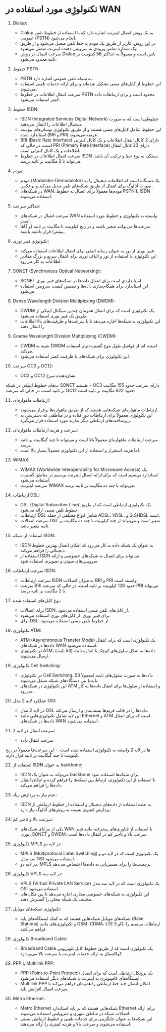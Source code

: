# تکنولوژِی مورد استفاده در WAN

1. Dialup:
   - Dialup به یک روش اتصال اینترنت اشاره دارد که با استفاده از خطوط تلفن عمومی (PSTN) انجام می‌شود.
   - در این روش، کاربر از طریق یک مودم به خط تلفن متصل می‌شود و از طریق یک شماره تماس ورودی به سرویس دهنده اینترنت متصل می‌شود.
   - سرعت اتصال در روش Dialup پایین است و معمولاً به حداکثر 56 کیلوبیت بر ثانیه محدود می‌شود.

2. خطوط PSTN:
   - PSTN به شبکه تلفن عمومی اشاره دارد.
   - این خطوط از کابل‌های مسی تشکیل شده‌اند و برای ارائه خدمات تلفنی استفاده می‌شوند.
   - سرعت انتقال اطلاعات در خطوط PSTN محدود است و برای ارتباطات داده کمتر استفاده می‌شود.

3. خطوط ISDN:
   - ISDN (Integrated Services Digital Network) خطوطی است که به صورت دیجیتال اطلاعات را انتقال می‌دهند.
   - این خطوط شامل کابل‌های مسی هستند و از طریق تکنولوژی نوسان‌های پیوسته استاندارد شده (BRI و PRI) عرضه می‌شوند.
   - BRI (Basic Rate Interface) دارای 2 کانال انتقال اطلاعات و یک کانال کنترلی است، در حالی که PRI (Primary Rate Interface) دارای 23 کانال انتقال اطلاعات و یک کانال کنترلی است.
   - سرعت انتقال اطلاعات در خطوط ISDN بستگی به نوع خط و ترکیب آن باشد، می‌تواند تا 2 مگابیت بر ثانیه برسد.

4. مودم:
   - مودم (Modulator-Demodulator) یک دستگاه است که اطلاعات دیجیتال را به صورت آنالوگ برای انتقال از طریق شبکه‌های تلفن تبدیل می‌کند و برعکس.
   - در شبکه‌های WAN، مودم‌ها معمولاً برای اتصال به خطوط PSTN یا ISDN استفاده می‌شوند.

5. حداکثر سرعت:
   - سرعت اتصال در شبکه‌های WAN وابسته به تکنولوژی و خطوط مورد استفاده است.
   - سرعت‌ها می‌توانند متغیر باشند و در رنج کیلوبیت تا مگابیت بر ثانیه (و گاهاً بیشتر) قرار داشته باشند.

6. تکنولوژی فیبر نوری:
   - فیبر نوری از نور به عنوان رسانه اصلی برای انتقال اطلاعات استفاده می‌کند.
   - این تکنولوژی با استفاده از نور و الیاف نوری برای انتقال سریع و بزرگ مقادیر اطلاعات به کار می‌رود.

7. SONET (Synchronous Optical Networking):
   - SONET استانداردی است برای انتقال داده‌ها در شبکه‌های فیبر نوری.
   - این استاندارد برای همگام‌سازی داده‌ها و تضمین کیفیت سرویس استفاده می‌شود.

8. Dense Wavelength Division Multiplexing (DWDM):
   - DWDM یک تکنولوژی است که برای انتقال همزمان چندین سیگنال اپتیکی از طریق یک فیبر نوری استفاده می‌شود.
   - این تکنولوژی به شبکه‌ها اجازه می‌دهد تا با سرعت‌ها و ظرفیت‌های بالا اطلاعات را انتقال دهند.

9. Coarse Wavelength Division Multiplexing (CWDM):
   - CWDM شبیه به DWDM است، اما از فواصل طول موج گسترده‌تری استفاده می‌کند.
   - این تکنولوژی برای شبکه‌های با ظرفیت کمتر استفاده می‌شود.

10. سرعت OC3 و OC12:
    - OC3 و OC12 نشان‌دهنده سرع

ت‌های خطوط اپتیکی در شبکه SONET هستند.
    - OC3 دارای سرعت حدود 155 مگابیت بر ثانیه است، در حالی که سرعت OC12 حدود 622 مگابیت بر ثانیه است.

11. ارتباطات ماهواره‌ای:
    - ارتباطات ماهواره‌ای شبکه‌هایی هستند که از طریق ماهواره‌ها برقرار می‌شوند.
    - این تکنولوژی معمولاً برای ارتباطات دورافتاده و در مناطقی که دسترسی به زیرساخت‌های ارتباطی دیگر ندارند مورد استفاده قرار می‌گیرد.

12. سرعت و هزینه ارتباطات ماهواره‌ای:
    - سرعت ارتباطات ماهواره‌ای معمولاً بالا است و می‌تواند تا چند گیگابیت بر ثانیه برسد.
    - اما هزینه استقرار و استفاده از این تکنولوژی معمولاً بسیار بالا است.

13. WiMAX:
    - WiMAX (Worldwide Interoperability for Microwave Access) یک استاندارد بی‌سیم است که برای ارائه اتصال اینترنت بی‌سیم در مناطق گسترده استفاده می‌شود.
    - سرعت اینترنت WiMAX می‌تواند تا چند ده مگابیت بر ثانیه برسد.

14. ارتباطات DSL:
    - DSL (Digital Subscriber Line) یک تکنولوژی ارتباطی است که از طریق خطوط تلفن مسی ارائه می‌شود.
    - ارتباطات DSL شامل انواع مختلفی از جمله ADSL، VDSL، و G.SHDSL است.
    - سرعت اتصالات DSL متغیر است و می‌تواند از چند کیلوبیت تا چند ده مگابیت بر ثانیه متغیر باشد.

15. استفاده از شبکه ISDN:
    - ISDN به عنوان یک شبکه داده به کار می‌رود که امکان اتصال بهترین خطوط دیجیتالی را فراهم می‌کند.
    - استفاده از ISDN می‌تواند برای اتصال به شبکه‌های خصوصی و ارائه سرویس‌های صوتی و تصویری استفاده شود.

16. سرعت ارتباطات ISDN:
    - سرعت ارتباطات ISDN به میزان اتصالات BRI و PRI وابسته است.
    - سرعت BRI حدود 128 کیلوبیت بر ثانیه است، در حالی که سرعت PRI می‌تواند تا 2 مگابیت بر ثانیه برسد.

17. نوع کابل‌های استفاده شده:
    - برای اتصالات ISDN، از کابل‌های تلفن مسی استفاده می‌شود.
    - برای فیبر نوری، از کابل‌های نوری استفاده می‌شود.
    - برای DSL، از خطوط تلفن مسی استفاده می‌شود.

18. تکنولوژی ATM:
    - ATM (Asynchronous Transfer Mode) یک تکنولوژی است که برای انتقال داده‌ها در شبکه‌های WAN استفاده می‌شود.
    - در تکنولوژی ATM، داده‌ها به شکل سلول‌های کوچک با اندازه ثابت (53 بایت) ارسال می‌شوند.

19. تکنولوژی Cell Switching:
    - در تکنولوژی Cell Switching، داده‌ها به صورت سلول‌های ثابت (معمولاً 53 بایت) بین دستگاه‌های شبکه منتقل می‌شوند.
    - این تکنولوژی در شبکه‌های ATM و استفاده از سلول‌ها برای انتقال داده‌ها به کار می‌رود.

20. عملکرد لایه 2 مدل OSI:
    - در لایه 2 مدل OSI، داده‌ها را در قالب فریم‌ها بسته‌بندی و ارسال می‌کند.
    - این لایه شامل تکنولوژی‌هایی مانند Ethernet و ATM است که برای انتقال داده‌ها در شبکه‌های WAN استفاده می‌شوند.

21. سرعت انتقال در لایه 2:
    - سرعت انتقال داده‌

ها در لایه 2 وابسته به تکنولوژی استفاده شده است.
    - این سرعت‌ها معمولاً در رنج کیلوبیت تا چند گیگابیت بر ثانیه قرار دارند.

22. استفاده از ISDN به عنوان backbone:
    - ISDN می‌تواند به عنوان یک backbone برای شبکه‌ها استفاده شود.
    - با استفاده از این تکنولوژی، ارتباط بین شبکه‌ها را فراهم کرده و امکان انتقال داده‌ها را فراهم می‌کند.

23. عدم نیاز به پردازش زیاد:
    - ISDN به علت استفاده از داده‌های دیجیتال و استفاده از خطوط ارتباطی از پردازش کمتری نسبت به روش‌های آنالوگ نیاز دارد.

24. سرعت بالا و تاخیر کم:
    - یکی از مزایای شبکه‌های WAN با استفاده از فناوری‌های پیشرفته مانند فیبر نوری، SONET و DWDM، سرعت بالا و تاخیر کم در انتقال داده‌ها است.

25. تکنولوژی MPLS در لایه دو:
    - MPLS (Multiprotocol Label Switching) یک تکنولوژی است که در لایه دو و سه مدل OSI استفاده می‌شود.
    - در لایه دو، MPLS برچسب‌ها را برای مسیریابی به داده‌ها اختصاص می‌دهد.

26. تکنولوژی VPLS در لایه سه:
    - VPLS (Virtual Private LAN Service) یک تکنولوژی است که در لایه سه مدل OSI استفاده می‌شود.
    - این تکنولوژی به شبکه‌های خصوصی مجازی اجازه می‌دهد تا بین مکان‌های مختلف یک شبکه محلی را گسترش دهند.

27. تکنولوژی شبکه‌های موبایل:
    - شبکه‌های موبایل شبکه‌هایی هستند که به کمک ایستگاه‌های پایه (Base Stations) و تکنولوژی‌های مانند GSM، CDMA، LTE و 5G، ارتباطات بی‌سیم را فراهم می‌کنند.

28. تکنولوژی Broadband Cable:
    - Broadband Cable یک تکنولوژی است که از طریق خطوط کابل تلویزیونی کواکسیال به ارائه خدمات اینترنت با سرعت بالا می‌پردازد.

29. PPP یا Multilink PPP:
    - PPP (Point-to-Point Protocol) یک پروتکل ارتباطی است که برای اتصال ایستگاه‌های کامپیوتری به اینترنت یا شبکه‌های دیگر استفاده می‌شود.
    - Multilink PPP امکان اتصال چند خط ارتباطی را همزمان فراهم می‌کند تا سرعت اتصال افزایش یابد.

30. Metro Ethernet:
    - Metro Ethernet شبکه‌هایی هستند که بر پایه استاندارد Ethernet برای ارائه اتصالات شبکه در مناطق شهری و متروپلیتن استفاده می‌شوند.
    - این شبکه‌ها به عنوان جایگزینی برای خدمات تلفنی و خطوط ارتباطی سنتی استفاده می‌شوند و سرعت بالا و هزینه کمتری را ارائه می‌دهند.